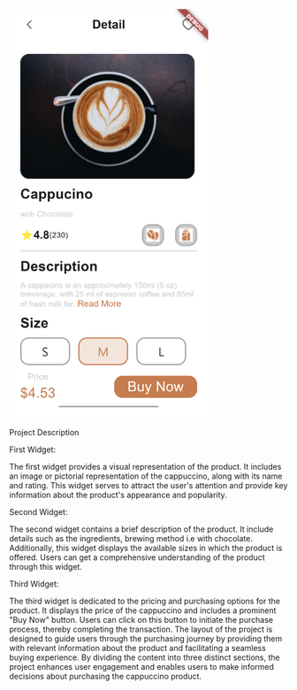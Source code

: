 

<img src="cappacino.png" alt="Example Image" width="360" height="740">

Project Description

First Widget:

The first widget provides a visual representation of the product. It  includes an image or pictorial representation of the cappuccino, along with its name and rating. This widget serves to attract the user's attention and provide key information about the product's appearance and popularity.

Second Widget:

The second widget contains a brief description of the product. It include details such as the ingredients, brewing method i.e with chocolate. Additionally, this widget  displays the available sizes in which the product is offered. Users can get a comprehensive understanding of the product through this widget.

Third Widget:

The third widget is dedicated to the pricing and purchasing options for the product. It displays the price of the cappuccino and includes a prominent "Buy Now" button. Users can click on this button to initiate the purchase process, thereby completing the transaction.
The layout of the project is designed to guide users through the purchasing journey by providing them with relevant information about the product and facilitating a seamless buying experience. By dividing the content into three distinct sections, the project enhances user engagement and enables users to make informed decisions about purchasing the cappuccino product.





